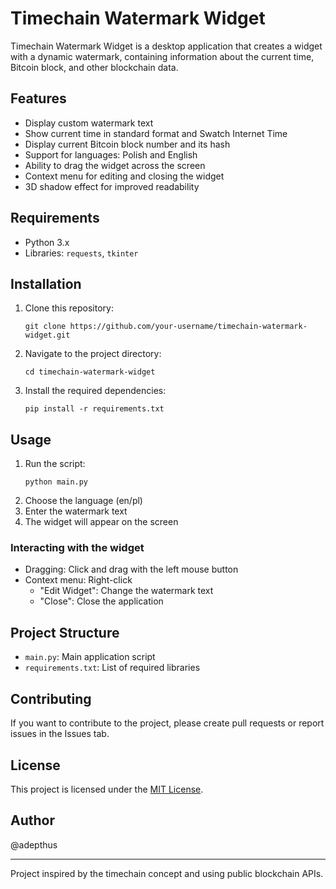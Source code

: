 # Timechain Watermark Widget

Timechain Watermark Widget is a desktop application that creates a widget with a dynamic watermark, containing information about the current time, Bitcoin block, and other blockchain data.

## Features

- Display custom watermark text
- Show current time in standard format and Swatch Internet Time
- Display current Bitcoin block number and its hash
- Support for languages: Polish and English
- Ability to drag the widget across the screen
- Context menu for editing and closing the widget
- 3D shadow effect for improved readability

## Requirements

- Python 3.x
- Libraries: `requests`, `tkinter`

## Installation

1. Clone this repository:
   ```
   git clone https://github.com/your-username/timechain-watermark-widget.git
   ```
2. Navigate to the project directory:
   ```
   cd timechain-watermark-widget
   ```
3. Install the required dependencies:
   ```
   pip install -r requirements.txt
   ```

## Usage

1. Run the script:
   ```
   python main.py
   ```
2. Choose the language (en/pl)
3. Enter the watermark text
4. The widget will appear on the screen

### Interacting with the widget

- Dragging: Click and drag with the left mouse button
- Context menu: Right-click
  - "Edit Widget": Change the watermark text
  - "Close": Close the application

## Project Structure

- `main.py`: Main application script
- `requirements.txt`: List of required libraries

## Contributing

If you want to contribute to the project, please create pull requests or report issues in the Issues tab.

## License

This project is licensed under the [MIT License](LICENSE).

## Author

@adepthus

---

Project inspired by the timechain concept and using public blockchain APIs.
